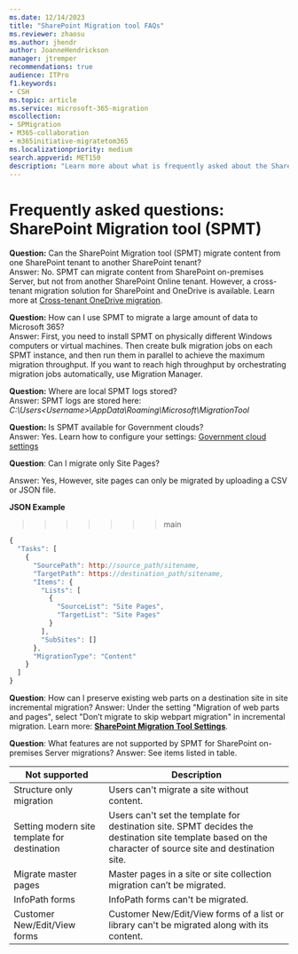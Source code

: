 ```yaml
---
ms.date: 12/14/2023
title: "SharePoint Migration tool FAQs"
ms.reviewer: zhaosu
ms.author: jhendr
author: JoanneHendrickson
manager: jtremper
recommendations: true
audience: ITPro
f1.keywords:
- CSH
ms.topic: article
ms.service: microsoft-365-migration
mscollection: 
- SPMigration
- M365-collaboration
- m365initiative-migratetom365
ms.localizationpriority: medium
search.appverid: MET150
description: "Learn more about what is frequently asked about the SharePoint Migration tool."
---
```


# Frequently asked questions:  SharePoint Migration tool (SPMT)


**Question:** Can the SharePoint Migration tool (SPMT) migrate content from one SharePoint tenant to another SharePoint tenant?</br>
Answer:  No. SPMT can migrate content from SharePoint on-premises Server, but not from another SharePoint Online tenant. However, a cross-tenant migration solution for SharePoint and OneDrive is available. Learn more at [Cross-tenant OneDrive migration](/microsoft-365/enterprise/cross-tenant-onedrive-migration).

**Question:** How can I use SPMT to migrate a large amount of data to Microsoft 365?</br>
Answer: First, you need to install SPMT on physically different Windows computers or virtual machines. Then create bulk migration jobs on each SPMT instance, and then run them in parallel to achieve the maximum migration throughput. If you want to reach high throughput by orchestrating migration jobs automatically, use Migration Manager. 

**Question:** Where are local SPMT logs stored?</br>
Answer: SPMT logs are stored here: *C:\Users\<Username>\AppData\Roaming\Microsoft\MigrationTool*

**Question:** Is SPMT available for Government clouds?</br>
Answer: Yes. Learn how to configure your settings: [Government cloud settings](spmt-settings.md#government-cloud-support)

**Question**: Can I migrate only Site Pages?

Answer: Yes, However, site pages can only be migrated by uploading a CSV or JSON file. 

**JSON Example**
>>>>>>> main


```javascript
{
  "Tasks": [
    {
      "SourcePath": http://source_path/sitename,
      "TargetPath": https://destination_path/sitename,
      "Items": {
        "Lists": [
          {
            "SourceList": "Site Pages",
            "TargetList": "Site Pages"
          }
        ],
        "SubSites": []
      },
      "MigrationType": "Content"
    }
  ]
}
```

**Question**: How can I preserve existing web parts on a destination site in site incremental migration?
Answer: Under the setting "Migration of web parts and pages", select "Don’t migrate to skip webpart migration" in incremental migration. Learn more: [**SharePoint Migration Tool Settings**](/sharepointmigration/spmt-settings#sharepoint).

**Question**: What features are not supported by SPMT for SharePoint on-premises Server migrations?
Answer: See items listed in table.

|Not supported|Description|
| -------- | -------- |
|Structure only migration|Users can't migrate a site without content.|
|Setting modern site template for destination|Users can't set the template for destination site. SPMT decides the destination site template based on the character of source site and destination site.|
|Migrate master pages|Master pages in a site or site collection migration can’t be migrated.|
|InfoPath forms|InfoPath forms can't be migrated.|
|Customer New/Edit/View forms|Customer New/Edit/View forms of a list or library can't be migrated along with its content.|
